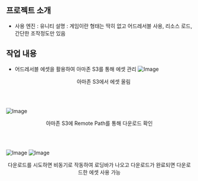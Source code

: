## 프로젝트 소개

- 사용 엔진 : 유니티
설명 : 게임이란 형태는 딱히 없고 어드레서블 사용, 리소스 로드, 간단한 조작정도만 있음

## 작업 내용
- 어드레서블 에셋을 활용하여 아마존 S3를 통해 에셋 관리
![Image](https://github.com/user-attachments/assets/eae8d1a9-081d-4cd1-b9f3-96e8968cb2ed)
<br><p align="center">아마존 S3에서 에셋 올림</p><br><br>

![Image](https://github.com/user-attachments/assets/f10a893f-1b24-4616-8e95-c8e4673794f7)
<br><p align="center">아마존 S3에 Remote Path를 통해 다운로드 확인</p><br><br>

![Image](https://github.com/user-attachments/assets/068372c1-887e-46cc-83ba-da8d23cf6521)
![Image](https://github.com/user-attachments/assets/52d7de91-5e1a-42f3-8baa-4d00272c212b)
<br><p align="center">다운로드를 시도하면 비동기로 작동하여 로딩바가 나오고 다운로드가 완료되면 다운로드한 에셋 사용 가능</p><br><br>
